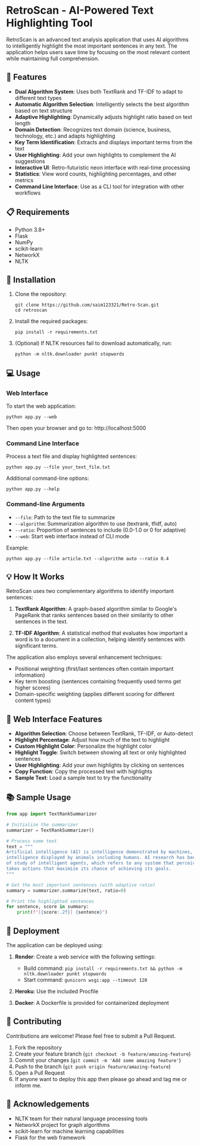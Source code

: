 # RetroScan - AI-Powered Text Highlighting Tool

RetroScan is an advanced text analysis application that uses AI algorithms to intelligently highlight the most important sentences in any text. The application helps users save time by focusing on the most relevant content while maintaining full comprehension.

## 🚀 Features

- **Dual Algorithm System**: Uses both TextRank and TF-IDF to adapt to different text types
- **Automatic Algorithm Selection**: Intelligently selects the best algorithm based on text structure
- **Adaptive Highlighting**: Dynamically adjusts highlight ratio based on text length
- **Domain Detection**: Recognizes text domain (science, business, technology, etc.) and adapts highlighting
- **Key Term Identification**: Extracts and displays important terms from the text
- **User Highlighting**: Add your own highlights to complement the AI suggestions
- **Interactive UI**: Retro-futuristic neon interface with real-time processing
- **Statistics**: View word counts, highlighting percentages, and other metrics
- **Command Line Interface**: Use as a CLI tool for integration with other workflows

## 📋 Requirements

- Python 3.8+
- Flask
- NumPy
- scikit-learn
- NetworkX
- NLTK

## 🔧 Installation

1. Clone the repository:
   ```
   git clone https://github.com/saim123321/Retro-Scan.git
   cd retroscan
   ```

2. Install the required packages:
   ```
   pip install -r requirements.txt
   ```

3. (Optional) If NLTK resources fail to download automatically, run:
   ```
   python -m nltk.downloader punkt stopwords
   ```

## 💻 Usage

### Web Interface

To start the web application:

```
python app.py --web
```

Then open your browser and go to: http://localhost:5000

### Command Line Interface

Process a text file and display highlighted sentences:

```
python app.py --file your_text_file.txt
```

Additional command-line options:

```
python app.py --help
```

### Command-line Arguments

- `--file`: Path to the text file to summarize
- `--algorithm`: Summarization algorithm to use (textrank, tfidf, auto)
- `--ratio`: Proportion of sentences to include (0.0-1.0 or 0 for adaptive)
- `--web`: Start web interface instead of CLI mode

Example:
```
python app.py --file article.txt --algorithm auto --ratio 0.4
```

## 💡 How It Works

RetroScan uses two complementary algorithms to identify important sentences:

1. **TextRank Algorithm**: A graph-based algorithm similar to Google's PageRank that ranks sentences based on their similarity to other sentences in the text.

2. **TF-IDF Algorithm**: A statistical method that evaluates how important a word is to a document in a collection, helping identify sentences with significant terms.

The application also employs several enhancement techniques:
- Positional weighting (first/last sentences often contain important information)
- Key term boosting (sentences containing frequently used terms get higher scores)
- Domain-specific weighting (applies different scoring for different content types)

## 🌟 Web Interface Features

- **Algorithm Selection**: Choose between TextRank, TF-IDF, or Auto-detect
- **Highlight Percentage**: Adjust how much of the text to highlight
- **Custom Highlight Color**: Personalize the highlight color
- **Highlight Toggle**: Switch between showing all text or only highlighted sentences
- **User Highlighting**: Add your own highlights by clicking on sentences
- **Copy Function**: Copy the processed text with highlights
- **Sample Text**: Load a sample text to try the functionality

## 📚 Sample Usage

```python
from app import TextRankSummarizer

# Initialize the summarizer
summarizer = TextRankSummarizer()

# Process some text
text = """
Artificial intelligence (AI) is intelligence demonstrated by machines, as opposed to natural 
intelligence displayed by animals including humans. AI research has been defined as the field 
of study of intelligent agents, which refers to any system that perceives its environment and 
takes actions that maximize its chance of achieving its goals.
"""

# Get the most important sentences (with adaptive ratio)
summary = summarizer.summarize(text, ratio=0)

# Print the highlighted sentences
for sentence, score in summary:
    print(f"[{score:.2f}] {sentence}")
```

## 🔄 Deployment

The application can be deployed using:

1. **Render**: Create a web service with the following settings:
   - Build command: `pip install -r requirements.txt && python -m nltk.downloader punkt stopwords`
   - Start command: `gunicorn wsgi:app --timeout 120`

2. **Heroku**: Use the included Procfile 

3. **Docker**: A Dockerfile is provided for containerized deployment

## 🤝 Contributing

Contributions are welcome! Please feel free to submit a Pull Request.

1. Fork the repository
2. Create your feature branch (`git checkout -b feature/amazing-feature`)
3. Commit your changes (`git commit -m 'Add some amazing feature'`)
4. Push to the branch (`git push origin feature/amazing-feature`)
5. Open a Pull Request
6. If anyone want to deploy this app then please go ahead and tag me or inform me.

## 🙏 Acknowledgements

- NLTK team for their natural language processing tools
- NetworkX project for graph algorithms
- scikit-learn for machine learning capabilities
- Flask for the web framework
